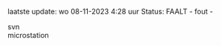 laatste update: 
wo 08-11-2023  4:28   uur 
Status: FAALT - fout - 
<div class="service R">svn</div><div class="service R">microstation</div>